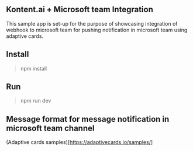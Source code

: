 ## Kontent.ai + Microsoft team Integration
This sample app is set-up for the purpose of showcasing integration of webhook to microsoft team for pushing notification in microsoft team using adaptive cards.

## Install
> npm install

## Run
> npm run dev

## Message format for message notification in microsoft team channel
(Adaptive cards samples)[https://adaptivecards.io/samples/]
